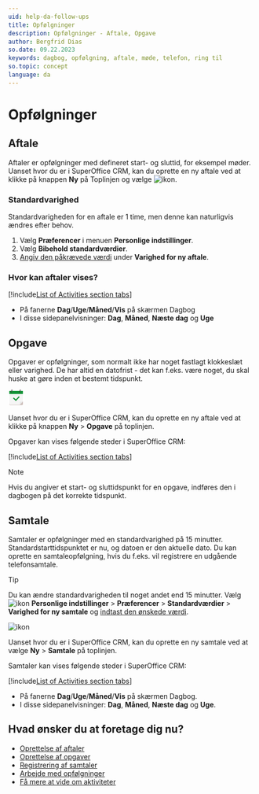 ```yaml
---
uid: help-da-follow-ups
title: Opfølgninger
description: Opfølgninger - Aftale, Opgave
author: Bergfrid Dias
so.date: 09.22.2023
keywords: dagbog, opfølgning, aftale, møde, telefon, ring til
so.topic: concept
language: da
---
```


# Opfølgninger

## <a id="apt" />Aftale

Aftaler er opfølgninger med defineret start- og sluttid, for eksempel møder. Uanset hvor du er i SuperOffice CRM, kan du oprette en ny aftale ved at klikke på knappen **Ny** på Toplinjen og vælge ![ikon][img1].

### Standardvarighed

Standardvarigheden for en aftale er 1 time, men denne kan naturligvis ændres efter behov.

1. Vælg **Præferencer** i menuen **Personlige indstillinger**.
1. Vælg **Bibehold standardværdier**.
1. [Angiv den påkrævede værdi][1] under **Varighed for ny aftale**.

### Hvor kan aftaler vises?

<!-- markdownlint-disable MD032 -->
[!include[List of Activities section tabs](../../learn/includes/list-activities-section-tabs.md)]
* På fanerne **Dag**/**Uge**/**Måned**/**Vis** på skærmen Dagbog
* I disse sidepanelvisninger: **Dag**, **Måned**, **Næste dag** og **Uge**
<!-- markdownlint-restore -->

## <a id="task" />Opgave

Opgaver er opfølgninger, som normalt ikke har noget fastlagt klokkeslæt eller varighed. De har altid en datofrist - det kan f.eks. være noget, du skal huske at gøre inden et bestemt tidspunkt.

![ikon][img2]

Uanset hvor du er i SuperOffice CRM, kan du oprette en ny aftale ved at klikke på knappen **Ny** > **Opgave** på toplinjen.

Opgaver kan vises følgende steder i SuperOffice CRM:

[!include[List of Activities section tabs](../../learn/includes/list-activities-section-tabs.md)]

> [!NOTE]
> Hvis du angiver et start- og sluttidspunkt for en opgave, indføres den i dagbogen på det korrekte tidspunkt.

## <a id="call" />Samtale

Samtaler er opfølgninger med en standardvarighed på 15 minutter. Standardstarttidspunktet er nu, og datoen er den aktuelle dato. Du kan oprette en samtaleopfølgning, hvis du f.eks. vil registrere en udgående telefonsamtale.

> [!TIP]
> Du kan ændre standardvarigheden til noget andet end 15 minutter. Vælg ![ikon][img4] **Personlige indstillinger** > **Præferencer** > **Standardværdier** > **Varighed for ny samtale** og [indtast den ønskede værdi][1].

![ikon][img3]

Uanset hvor du er i SuperOffice CRM, kan du oprette en ny samtale ved at vælge **Ny** > **Samtale** på toplinjen.

Samtaler kan vises følgende steder i SuperOffice CRM:

<!-- markdownlint-disable MD032 -->
[!include[List of Activities section tabs](../../learn/includes/list-activities-section-tabs.md)]
* På fanerne **Dag**/**Uge**/**Måned**/**Vis** på skærmen Dagbog.
* I disse sidepanelvisninger: **Dag**, **Måned**, **Næste dag** og **Uge**.
<!-- markdownlint-restore -->

## Hvad ønsker du at foretage dig nu?

* [Oprettelse af aftaler][2]
* [Oprettelse af opgaver][12]
* [Registrering af samtaler][22]
* [Arbejde med opfølgninger][3]
* [Få mere at vide om aktiviteter][4]

<!-- Referenced links -->
[1]: ../../learn/getting-started/preferences.md
[2]: create-appointment.md
[12]: create-task.md
[22]: phone-call/add.md
[3]: index.md
[4]: ../../learn/basics/activity.md

<!-- Referenced images -->
[img1]: ../../../../common/icons/appointment.png
[img2]: ../../../../common/icons/appointment-task-h32.png
[img3]: ../../../../common/icons/phone-h32.png
[img4]: ../../../media/icons/personal-settings-small.png
